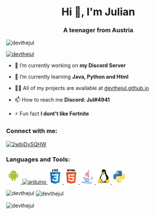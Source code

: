 <h1 align="center">Hi 👋, I'm Julian</h1>
<h3 align="center">A teenager from Austria</h3>

<p align="left"> <img src="https://komarev.com/ghpvc/?username=devthejul&label=Profile%20views&color=0e75b6&style=flat" alt="devthejul" /> </p>

<p align="left"> <a href="https://github.com/ryo-ma/github-profile-trophy"><img src="https://github-profile-trophy.vercel.app/?username=devthejul" alt="devthejul" /></a> </p>

- 🔭 I’m currently working on **my Discord Server**

- 🌱 I’m currently learning **Java, Python and Html**

- 👨‍💻 All of my projects are available at [devthejul.github.io](devthejul.github.io)

- 📫 How to reach me **Discord: Jul#4941**

- ⚡ Fun fact **I dont't like Fortnite**

<h3 align="left">Connect with me:</h3>
<p align="left">
<a href="https://discord.gg/2wbjDvSQHW" target="blank"><img align="center" src="https://raw.githubusercontent.com/rahuldkjain/github-profile-readme-generator/master/src/images/icons/Social/discord.svg" alt="2wbjDvSQHW" height="30" width="40" /></a>
</p>

<h3 align="left">Languages and Tools:</h3>
<p align="left"> <a href="https://developer.android.com" target="_blank"> <img src="https://raw.githubusercontent.com/devicons/devicon/master/icons/android/android-original-wordmark.svg" alt="android" width="40" height="40"/> </a> <a href="https://www.arduino.cc/" target="_blank"> <img src="https://cdn.worldvectorlogo.com/logos/arduino-1.svg" alt="arduino" width="40" height="40"/> </a> <a href="https://www.w3schools.com/css/" target="_blank"> <img src="https://raw.githubusercontent.com/devicons/devicon/master/icons/css3/css3-original-wordmark.svg" alt="css3" width="40" height="40"/> </a> <a href="https://www.w3.org/html/" target="_blank"> <img src="https://raw.githubusercontent.com/devicons/devicon/master/icons/html5/html5-original-wordmark.svg" alt="html5" width="40" height="40"/> </a> <a href="https://www.java.com" target="_blank"> <img src="https://raw.githubusercontent.com/devicons/devicon/master/icons/java/java-original.svg" alt="java" width="40" height="40"/> </a> <a href="https://www.linux.org/" target="_blank"> <img src="https://raw.githubusercontent.com/devicons/devicon/master/icons/linux/linux-original.svg" alt="linux" width="40" height="40"/> </a> <a href="https://www.python.org" target="_blank"> <img src="https://raw.githubusercontent.com/devicons/devicon/master/icons/python/python-original.svg" alt="python" width="40" height="40"/> </a> </p>

<p><img align="left" src="https://github-readme-stats.vercel.app/api/top-langs?username=devthejul&show_icons=true&locale=en&layout=compact" alt="devthejul" /></p>

<p>&nbsp;<img align="center" src="https://github-readme-stats.vercel.app/api?username=devthejul&show_icons=true&locale=en" alt="devthejul" /></p>

<p><img align="center" src="https://github-readme-streak-stats.herokuapp.com/?user=devthejul&" alt="devthejul" /></p>
